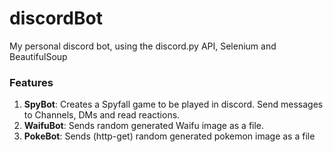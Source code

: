 # discordBot
My personal discord bot, using the discord.py API, Selenium and BeautifulSoup
### Features
1. **SpyBot**: Creates a Spyfall game to be played in discord. Send messages to Channels, DMs and read reactions.
2. **WaifuBot**: Sends random generated Waifu image as a file.
3. **PokeBot**: Sends (http-get) random generated pokemon image as a file
